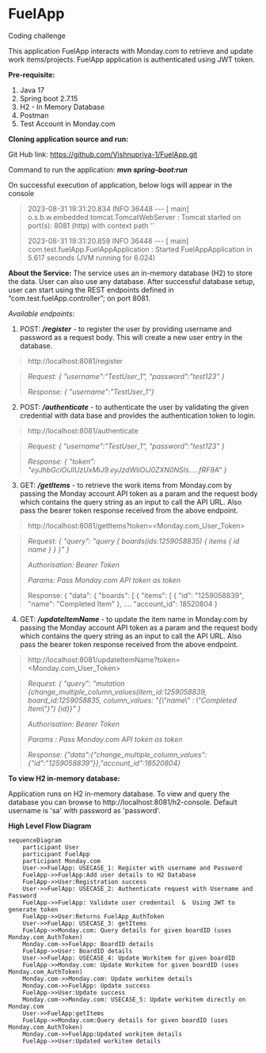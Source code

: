 # FuelApp
Coding challenge

This application FuelApp interacts with Monday.com to retrieve and update work items/projects. FuelApp application is authenticated using JWT token.

**Pre-requisite:**
1.	Java 17 
2.	Spring boot 2.7.15
3.	H2 - In Memory Database
4.	Postman 
5.	Test Account in Monday.com

**Cloning application source and run:**

Git Hub link: https://github.com/Vishnupriya-1/FuelApp.git

Command to run the application: ***mvn spring-boot:run***

On successful execution of application, below logs will appear in the console

> 2023-08-31 19:31:20.834  INFO 36448 --- [           main] o.s.b.w.embedded.tomcat.TomcatWebServer  : Tomcat started on port(s): 8081 (http) with context path ''
> 
> 2023-08-31 19:31:20.859  INFO 36448 --- [           main] com.test.fuelApp.FuelAppApplication      : Started FuelAppApplication in 5.617 seconds (JVM running for 6.024) 

**About the Service:**
The service uses an in-memory database (H2) to store the data. User can also use any database. After successful database setup, user can start using the REST endpoints defined in “com.test.fuelApp.controller”; on port 8081.

_Available endpoints:_

1.	POST: **_/register_** - to register the user by providing username and password as a request body. This will create a new user entry in the database.

> http://localhost:8081/register

> _Request:
> {
>    "username":"TestUser_1",
>    "password":"test123"
> }_
>
> _Response: { "username":"TestUser_1"}_
>

2.	POST: **_/authenticate_** - to authenticate the user by validating the given credential with data base and provides the authentication token to login.

> http://localhost:8081/authenticate

> _Request:
> {
>    "username":"TestUser_1",
>     "password":"test123"
> }_
>
> _Response: {    "token": "eyJhbGciOiJIUzUxMiJ9.eyJzdWIiOiJ0ZXN0NSIs.....fRF9A" }_

3.	GET: **_/getItems_** - to retrieve the work items from Monday.com by passing the Monday account API token as a param and the request body which contains the query string as an input to call the API URL. Also pass the bearer token response received from the above endpoint.

> http://localhost:8081/getItems?token=<Monday.com_User_Token>

> _Request:
> {
>    "query": "query { boards(ids:1259058835) { items { id name } } }"
> }_
>
> _Authorisation: Bearer Token_
>
> _Params: Pass Monday.com API token as token_
>
>  Response: {
>    "data": {
>        "boards": [
>            {
>                "items": [
>                    {
>                        "id": "1259058839",
>                        "name": "Completed Item"
>                    },
....
>     "account_id": 18520804
>}
> 

4.	GET: **_/updateItemName_** - to update the item name in Monday.com by passing the Monday account API token as a param and the request body which contains the query string as an input to call the API URL. Also pass the bearer token response received from the above endpoint.

> http://localhost:8081/updateItemName?token=<Monday.com_User_Token>

> _Request:
> {
>    "query": "mutation {change_multiple_column_values(item_id:1259058839, board_id:1259058835, column_values: \"{\\\"name\\\" : \\\"Completed Item\\\"}\") {id}}" 
> }_
>
> _Authorisation: Bearer Token_
> 
> _Params : Pass Monday.com API token as token_
> 
> _Response: {"data":{"change_multiple_column_values":{"id":"1259058839"}},"account_id":18520804}_



**To view H2 in-memory database:**

Application runs on H2 in-memory database. To view and query the database you can browse to http://localhost:8081/h2-console. 
Default username is 'sa' with password as 'password'.



**High Level Flow Diagram**

```mermaid
sequenceDiagram
    participant User
    participant FuelApp
    participant Monday.com
    User->>FuelApp: USECASE_1: Register with username and Password
    FuelApp->>FuelApp:Add user details to H2 Database
    FuelApp->>User:Registration success
    User->>FuelApp: USECASE_2: Authenticate request with Username and Password
    FuelApp->>FuelApp: Validate user credentail  &  Using JWT to generate token
    FuelApp->>User:Returns FuelApp_AuthToken
    User->>FuelApp: USECASE_3: getItems 
    FuelApp->>Monday.com: Query details for given boardID (uses Monday.com_AuthToken)
    Monday.com->>FuelApp: BoardID details
    FuelApp->>User: BoardID details
    User->>FuelApp: USECASE_4: Update Workitem for given boardID 
    FuelApp->>Monday.com: Update Workitem for given boardID (uses Monday.com_AuthToken)
    Monday.com->>Monday.com: Update workitem details
    Monday.com->>FuelApp: Update success
    FuelApp->>User:Update success
    Monday.com->>Monday.com: USECASE_5: Update workitem directly on Monday.com
    User->>FuelApp:getItems
    FuelApp->>Monday.com:Query details for given boardID (uses Monday.com_AuthToken)
    Monday.com->>FuelApp:Updated workitem details
    FuelApp->>User:Updated workitem details
```

